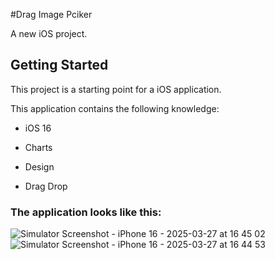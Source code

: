 #Drag Image Pciker

A new iOS project.

## Getting Started

This project is a starting point for a iOS application.

This application contains the following knowledge:


- iOS 16

- Charts

- Design

- Drag Drop

### The application looks like this:
![Simulator Screenshot - iPhone 16 - 2025-03-27 at 16 45 02](https://github.com/user-attachments/assets/4b501d01-f6fb-4acb-afa2-7d45cc8bba68)
![Simulator Screenshot - iPhone 16 - 2025-03-27 at 16 44 53](https://github.com/user-attachments/assets/72704124-fd85-40e4-b302-e9ee34a92242)
